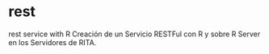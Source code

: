 # rest
rest service with R
Creación de un Servicio RESTFul con R y sobre R Server en los Servidores de RITA.
